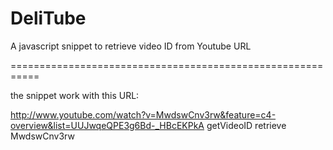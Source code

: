 DeliTube
========

A javascript snippet to retrieve video ID from Youtube URL


===========================================================

the snippet work with this URL:

http://www.youtube.com/watch?v=MwdswCnv3rw&feature=c4-overview&list=UUJwqeQPE3g6Bd-_HBcEKPkA
getVideoID retrieve MwdswCnv3rw


